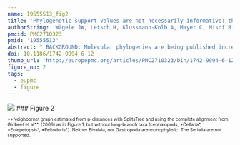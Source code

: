 ```yaml
---
name: 19555513_fig2
title: 'Phylogenetic support values are not necessarily informative: the case of the Serialia hypothesis (a mollusk phylogeny).'
authorString: 'Wägele JW, Letsch H, Klussmann-Kolb A, Mayer C, Misof B, Wägele H.'
pmcid: PMC2710323
pmid: '19555513'
abstract: " BACKGROUND: Molecular phylogenies are being published increasingly and many biologists rely on the most recent topologies. However, different phylogenetic trees often contain conflicting results and contradict significant background data. Not knowing how reliable traditional knowledge is, a crucial question concerns the quality of newly produced molecular data. The information content of DNA alignments is rarely discussed, as quality statements are mostly restricted to the statistical support of clades. Here we present a case study of a recently published mollusk phylogeny that contains surprising groupings, based on five genes and 108 species, and we apply new or rarely used tools for the analysis of the information content of alignments and for the filtering of noise (masking of random-like alignment regions, split decomposition, phylogenetic networks, quartet mapping). RESULTS: The data are very fragmentary and contain contaminations. We show that that signal-like patterns in the data set are conflicting and partly not distinct and that the reported strong support for a \"rather surprising result\" (monoplacophorans and chitons form a monophylum Serialia) does not exist at the level of primary homologies. Split-decomposition, quartet mapping and neighbornet analyses reveal conflicting nucleotide patterns and lack of distinct phylogenetic signal for the deeper phylogeny of mollusks. CONCLUSION: Even though currently a majority of molecular phylogenies are being justified with reference to the 'statistical' support of clades in tree topologies, this confidence seems to be unfounded. Contradictions between phylogenies based on different analyses are already a strong indication of unnoticed pitfalls. The use of tree-independent tools for exploratory analyses of data quality is highly recommended. Concerning the new mollusk phylogeny more convincing evidence is needed."
doi: 10.1186/1742-9994-6-12
thumb_url: 'http://europepmc.org/articles/PMC2710323/bin/1742-9994-6-12-2.gif'
figure_no: 2
tags:
  - eupmc
  - figure
---
```

<img src='http://europepmc.org/articles/PMC2710323/bin/1742-9994-6-12-2.jpg' style='max-height: 300px'>
### Figure 2
<p style='font-size: 10px;'>**Neighbornet graph estimated from p-distances with SplitsTree and using the complete alignment from Giribeet et al**. (2006) as in Figure 1, but without long-branch taxa (cephalopods, *Cellana*, *Eulepetopsis*, *Peltodoris*). Neither Bivalvia, nor Gastropoda are monophyletic. The Serialia are not supported.</p>